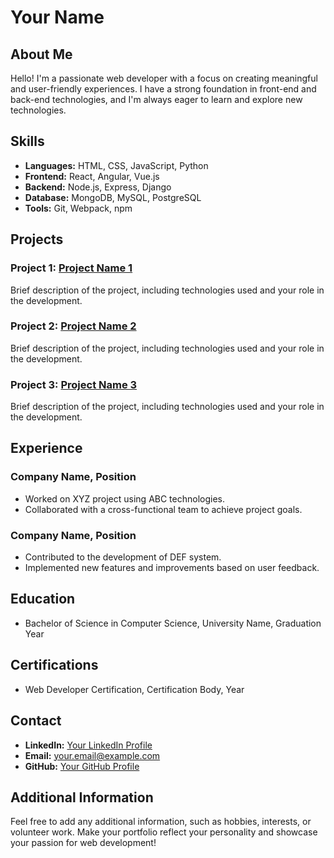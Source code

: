 # Your Name

## About Me

Hello! I'm a passionate web developer with a focus on creating meaningful and user-friendly experiences. I have a strong foundation in front-end and back-end technologies, and I'm always eager to learn and explore new technologies.

## Skills

- **Languages:** HTML, CSS, JavaScript, Python
- **Frontend:** React, Angular, Vue.js
- **Backend:** Node.js, Express, Django
- **Database:** MongoDB, MySQL, PostgreSQL
- **Tools:** Git, Webpack, npm

## Projects

### Project 1: [Project Name 1](link-to-repository)
Brief description of the project, including technologies used and your role in the development.

### Project 2: [Project Name 2](link-to-repository)
Brief description of the project, including technologies used and your role in the development.

### Project 3: [Project Name 3](link-to-repository)
Brief description of the project, including technologies used and your role in the development.

## Experience

### Company Name, Position
- Worked on XYZ project using ABC technologies.
- Collaborated with a cross-functional team to achieve project goals.

### Company Name, Position
- Contributed to the development of DEF system.
- Implemented new features and improvements based on user feedback.

## Education

- Bachelor of Science in Computer Science, University Name, Graduation Year

## Certifications

- Web Developer Certification, Certification Body, Year

## Contact

- **LinkedIn:** [Your LinkedIn Profile](link-to-linkedin)
- **Email:** your.email@example.com
- **GitHub:** [Your GitHub Profile](link-to-github)

## Additional Information

Feel free to add any additional information, such as hobbies, interests, or volunteer work. Make your portfolio reflect your personality and showcase your passion for web development!


